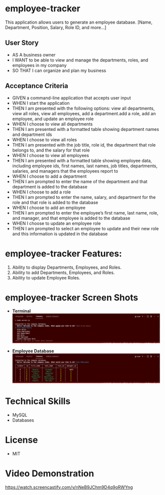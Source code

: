 # employee-tracker

This application allows users to generate an employee database. [Name, Department, Position, Salary, Role ID, and more...]

## User Story

- AS A business owner
- I WANT to be able to view and manage the departments, roles, and employees in my company
- SO THAT I can organize and plan my business

## Acceptance Criteria

- GIVEN a command-line application that accepts user input
- WHEN I start the application
- THEN I am presented with the following options: view all departments, view all roles, view all employees, add a department.add a role, add an employee, and update an employee role
- WHEN I choose to view all departments
- THEN I am presented with a formatted table showing department names and department ids
- WHEN I choose to view all roles
- THEN I am presented with the job title, role id, the department that role belongs to, and the salary for that role
- WHEN I choose to view all employees
- THEN I am presented with a formatted table showing employee data, including employee ids, first names, last names, job titles, departments, salaries, and managers that the employees report to
- WHEN I choose to add a department
- THEN I am prompted to enter the name of the department and that department is added to the database
- WHEN I choose to add a role
- THEN I am prompted to enter the name, salary, and department for the role and that role is added to the database
- WHEN I choose to add an employee
- THEN I am prompted to enter the employee’s first name, last name, role, and manager, and that employee is added to the database
- WHEN I choose to update an employee role
- THEN I am prompted to select an employee to update and their new role and this information is updated in the database

# employee-tracker Features:

1. Ability to display Departments, Employees, and Roles.
2. Ability to add Departments, Employees, and Roles.
3. Ability to update Employee Roles.

# employee-tracker Screen Shots

- **Terminal**
  ![Terminal Prompts](https://github.com/Ldeguzman9/employee-tracker/blob/main/assets/images/Screenshot%202022-01-07%20at%206.41.45%20PM.png?raw=true)

- **Employee Database**
  ![Employee Database](https://github.com/Ldeguzman9/employee-tracker/blob/main/assets/images/employee%20names.png?raw=true)

# Technical Skills

- MySQL
- Databases

# License

- MIT

# Video Demonstration

https://watch.screencastify.com/v/nNeB9JChm9D4q9oRWYng
